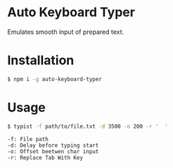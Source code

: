 # Auto Keyboard Typer

Emulates smooth input of prepared text.

# Installation
```bash
$ npm i -g auto-keyboard-typer
```

# Usage
```bash
$ typist -f path/to/file.txt -d 3500 -o 200 -r '  '
```

```
-f: File path
-d: Delay before typing start
-o: Offset beetwen char input
-r: Replace Tab With Key
```
